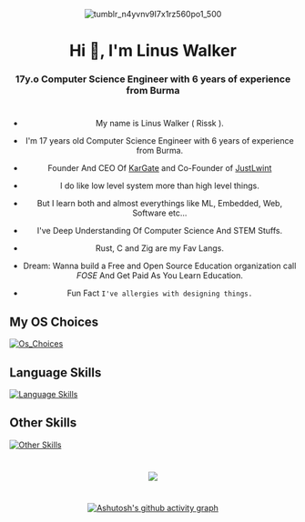 <div align="center">
  
![tumblr_n4yvnv9I7x1rz560po1_500](https://user-images.githubusercontent.com/85013114/234225171-a1b9607c-aa65-4306-aec6-bfb216bf351e.gif)
  
<h1 align="center">Hi 👋, I'm Linus Walker</h1>


<h3 align="center">17y.o Computer Science Engineer with 6 years of experience from Burma</h3>

#

- My name is Linus Walker ( Rissk ).

- I'm 17 years old Computer Science Engineer with 6 years of experience from Burma.

- Founder And CEO Of [KarGate](https://kargate.site) and Co-Founder of [JustLwint](https://justlwint.com)

- I do like low level system more than high level things.

- But I learn both and almost everythings like ML, Embedded, Web, Software etc...

- I've Deep Understanding Of Computer Science And STEM Stuffs.

- Rust, C and Zig are my Fav Langs.

- Dream: Wanna build a Free and Open Source Education organization call *FOSE* And Get Paid As You Learn Education.

- Fun Fact ```I've allergies with designing things.```

<div align="left">

## My OS Choices

[![Os_Choices](https://skillicons.dev/icons?i=arch,bsd&theme=dark)](https://skillicons.dev)

## Language Skills

[![Language Skills](https://skillicons.dev/icons?i=rust,zig,c,cpp,py,dart,lua,bash,js,ts,md&theme=dark)](https://skillicons.dev)

## Other Skills

[![Other Skills](https://skillicons.dev/icons?i=actix,bevy,rocket,flutter,ros,linux,docker,tensorflow,vim,neovim,emacs,godot,gtk,django,firebase,tauri&theme=dark)](https://skillicons.dev)


</div>

#

<div align="center">

<img src="https://github-readme-stats.vercel.app/api/top-langs/?username=Walker-00&hide=Makefile,Svelte,CMake,Jupyter%20Notebook,HTML,CSS,SCSS&theme=dracula&layout=pie"/>

</div>

#

[![Ashutosh's github activity graph](https://github-readme-activity-graph.vercel.app/graph?username=Walker-00&theme=react-dark)](https://github.com/ashutosh00710/github-readme-activity-graph)
